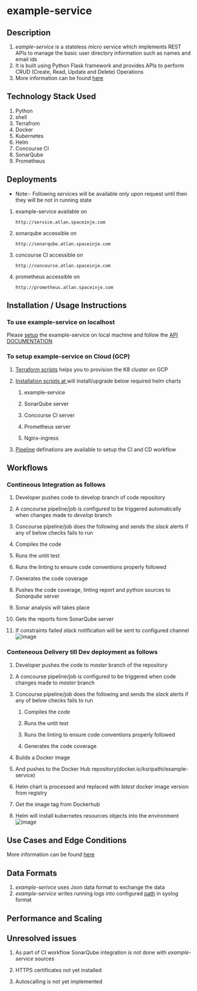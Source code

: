 # example-service
## Description
1. *eample-service* is a stateless micro service which implements REST APIs to manage the basic user directory information such as names and email ids
2. It is built using Python Flask framework and provides APIs to perform CRUD (Create, Read, Update and Delete) Operations
3. More information can be found [here](https://bitbucket.org/sripathi2610/example-service/src/master/)

## Technology Stack Used

   1. Python
   2. shell
   3. Terrafrom
   2. Docker
   3. Kubernetes
   4. Helm
   5. Concourse CI
   6. SonarQube
   7. Prometheus
## Deployments
* Note:- Following services will be available only upon request until then they will be not in running state

1. example-service available on

      ```
      http://service.atlan.spaceinje.com
      ```

2. sonarqube accessible on

      ```
      http://sonarqube.atlan.spaceinje.com
      ```

3. concourse CI accessible on
      ```
      http://concourse.atlan.spaceinje.com
      ```

4. prometheus accessible on

      ```
      http://prometheus.atlan.spaceinje.com
      ```

## Installation / Usage Instructions
### To use example-service on localhost
Please [setup]((https://bitbucket.org/sripathi2610/example-service/src/master/app/)) the example-service on local machine and follow the [API DOCUMENTATION](https://bitbucket.org/sripathi2610/example-service/src/master/app/)
### To setup example-service on Cloud (GCP)
 1. [Terraform scripts](https://bitbucket.org/sripathi2610/example-service/src/master/infra/) helps you to provision the K8 cluster on GCP
 2. [Installation scripts at ](https://bitbucket.org/sripathi2610/example-service/src/master/helm-chart/install-helm.sh) will install/upgrade below required helm charts
 
    1. example-service
    
    2. SonarQube server
    
    3. Concourse CI server
    
    4. Prometheus server
    
    5. Nginx-ingress
    
3. [Pipeline](https://bitbucket.org/sripathi2610/example-service/src/master/ci/) definations are available to setup the CI and CD workflow
## Workflows
### Contineous Integration as follows

1.  Developer pushes code to develop branch of code repository
2.  A concourse pipeline/job is configured to be triggered automatically when changes made to *develop* branch
3.  Concourse pipeline/job does the following and sends the *slack* alerts if any of below checks fails to run

   1.  Compiles the code
	
   2.  Runs the untit test
	
   3.  Runs the linting to ensure code conventions properly followed
	
4.  Generates the code coverage
5.  Pushes the code coverage, linting report and python sources to *Sonarqube* server
4.  Sonar analysis will takes place
5.  Gets the reports form SonarQube server
6.  If constraints failed *slack* notification will be sent to configured channel
    ![image](https://drive.google.com/uc?export=view&id=1uoyWKxPZJ123vnuwLOUYgibZyv64yMTB)

### Conteneous Delivery till Dev deployment as follows

1.  Developer pushes the code to *master* branch of the repository
2.  A concourse pipeline/job is configured to be triggered when code changes made to *master* branch
3.  Concourse pipeline/job does the following and sends the *slack* alerts  if any of below checks fails to run

    1.  Compiles the code
    
    2.  Runs the untit test
    
    3.  Runs the linting to ensure code conventions properly followed
    
    4.  Generates the code coverage
    
4.  Builds a Docker image
5.  And pushes to the Docker Hub repository(docker.io/ksripathi/example-service)
6.  Helm chart is processed and replaced with *latest* docker image version from registry
7.  Get the image tag from Dockerhub
8.  Helm will install kubernetes resources objects into the environment
   ![image](https://drive.google.com/uc?export=view&id=1G3nnOxAMSXKkptQ2N8HE1SPwrd74x2vh)

## Use Cases and Edge Conditions
   More information can be found [here](https://bitbucket.org/sripathi2610/example-service/src/master/)

## Data Formats
1. *example-serivce* uses Json data format to exchange the data
2. *example-service* writes running logs into configured [path](https://bitbucket.org/sripathi2610/example-service/src/778b73d832e2eeb49ae085562e76124abae649be/app/src/config/config.py#lines-2) in syslog format

## Performance and Scaling

## Unresolved issues

   1. As part of CI workflow SonarQube integration is not done with *example-service* sources

   2. HTTPS certificates not yet installed

   3. Autoscalling is not yet implemented